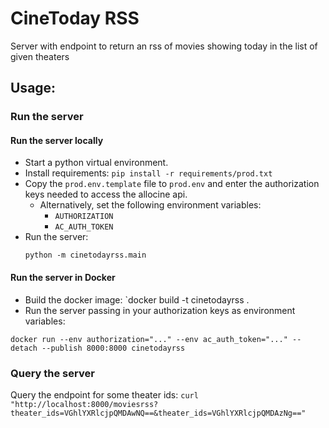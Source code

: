 # CineToday RSS
Server with endpoint to return an rss of movies showing today in the list of given theaters

## Usage:

### Run the server

#### Run the server locally


* Start a python virtual environment.
* Install requirements: `pip install -r requirements/prod.txt`
* Copy the `prod.env.template` file to `prod.env` and enter the authorization keys needed to access the allocine api.
    - Alternatively, set the following environment variables:
        - `AUTHORIZATION`
        - `AC_AUTH_TOKEN`
* Run the server:
    ```
    python -m cinetodayrss.main
    ```

#### Run the server in Docker

* Build the docker image: `docker build -t cinetodayrss .
* Run the server passing in your authorization keys as environment variables:
```
docker run --env authorization="..." --env ac_auth_token="..." --detach --publish 8000:8000 cinetodayrss
```


### Query the server

Query the endpoint for some theater ids:
    ```
    curl "http://localhost:8000/moviesrss?theater_ids=VGhlYXRlcjpQMDAwNQ==&theater_ids=VGhlYXRlcjpQMDAzNg=="
    ```

